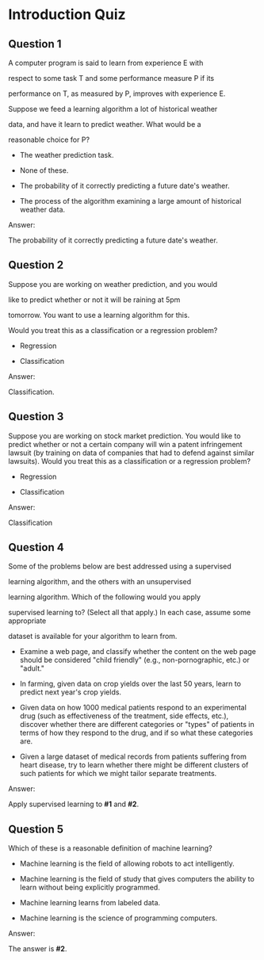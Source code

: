 # Introduction Quiz

Question 1
----------
A computer program is said to learn from experience E with

respect to some task T and some performance measure P if its

performance on T, as measured by P, improves with experience E.

Suppose we feed a learning algorithm a lot of historical weather

data, and have it learn to predict weather. What would be a

reasonable choice for P?

* The weather prediction task.

* None of these.

* The probability of it correctly predicting a future date's weather.

* The process of the algorithm examining a large amount of historical weather data.

Answer: </br>

The probability of it correctly predicting a future date's weather.

Question 2
----------
Suppose you are working on weather prediction, and you would

like to predict whether or not it will be raining at 5pm

tomorrow. You want to use a learning algorithm for this.

Would you treat this as a classification or a regression problem?

* Regression

* Classification

Answer: </br>

Classification.

Question 3
----------
Suppose you are working on stock market prediction. You would like to predict whether or not a certain company will win a patent infringement lawsuit (by training on data of companies that had to defend against similar lawsuits). Would you treat this as a classification or a regression problem?

* Regression

* Classification

Answer: </br>

Classification

Question 4
----------
Some of the problems below are best addressed using a supervised

learning algorithm, and the others with an unsupervised

learning algorithm. Which of the following would you apply

supervised learning to? (Select all that apply.) In each case, assume some appropriate

dataset is available for your algorithm to learn from.

* Examine a web page, and classify whether the content on the web page should be considered "child friendly" (e.g., non-pornographic, etc.) or "adult."

* In farming, given data on crop yields over the last 50 years, learn to predict next year's crop yields.

* Given data on how 1000 medical patients respond to an experimental drug (such as effectiveness of the treatment, side effects, etc.), discover whether there are different categories or "types" of patients in terms of how they respond to the drug, and if so what these categories are.

* Given a large dataset of medical records from patients suffering from heart disease, try to learn whether there might be different clusters of such patients for which we might tailor separate treatments.

Answer: </br>

Apply supervised learning to <b>#1</b> and <b>#2</b>.

Question 5
----------
Which of these is a reasonable definition of machine learning?

* Machine learning is the field of allowing robots to act intelligently.

* Machine learning is the field of study that gives computers the ability to learn without being explicitly programmed.

* Machine learning learns from labeled data.

* Machine learning is the science of programming computers.

Answer: </br>

The answer is <b>#2</b>.
